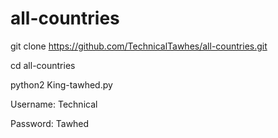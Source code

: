 # all-countries

git clone https://github.com/TechnicalTawhes/all-countries.git

cd all-countries

python2 King-tawhed.py

Username: Technical

Password: Tawhed
